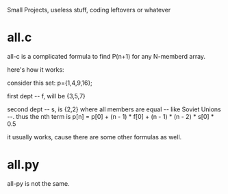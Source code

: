Small Projects, useless stuff, coding leftovers or whatever
# all.c
all-c is a complicated formula to find P(n+1) for any N-memberd array.

here's how it works:

consider this set: p={1,4,9,16};

first dept -- f, will be {3,5,7}

second dept -- s, is {2,2} where all members are equal -- like Soviet Unions --. thus the nth term is p[n] = p[0] + (n - 1) * f[0] + (n - 1) * (n - 2) * s[0] * 0.5

it usually works, cause there are some other formulas as well.

# all.py
all-py is not the same. 
